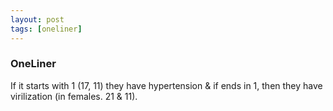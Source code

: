 ```yaml
---
layout: post
tags: [oneliner]
---
```



### OneLiner

If it starts with 1 (17, 11) they have hypertension & if ends in 1, then they have virilization (in females. 21 & 11).
